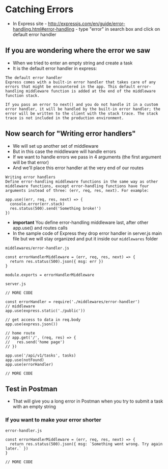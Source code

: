 # Catching Errors
* In Express site - http://expressjs.com/en/guide/error-handling.html#error-handling - type "error" in search box and click on default error handler

## If you are wondering where the error we saw
* When we tried to enter an empty string and create a task
* It is the default error handler in express:

```
The default error handler
Express comes with a built-in error handler that takes care of any errors that might be encountered in the app. This default error-handling middleware function is added at the end of the middleware function stack.

If you pass an error to next() and you do not handle it in a custom error handler, it will be handled by the built-in error handler; the error will be written to the client with the stack trace. The stack trace is not included in the production environment.
```

## Now search for "Writing error handlers"
* We will set up another set of middleware
* But in this case the middleware will handle errors
* If we want to handle errors we pass in 4 arguments (the first argument will be that error)
* And we'll place this error handler at the very end of our routes

```
Writing error handlers
Define error-handling middleware functions in the same way as other middleware functions, except error-handling functions have four arguments instead of three: (err, req, res, next). For example:
```

```
app.use((err, req, res, next) => {
  console.error(err.stack)
  res.status(500).send('Something broke!')
})
```

* **important** You define error-handling middleware last, after other app.use() and routes calls
* In the sample code of Express they drop error handler in server.js main file but we will stay organized and put it inside our `middlewares` folder

`middlewares/error-handler.js`

```
const errorHandlerMiddleware = (err, req, res, next) => {
  return res.status(500).json({ msg: err })
}

module.exports = errorHandlerMiddleware
```

`server.js`

```
// MORE CODE

const errorHandler = require('./middlewares/error-handler')
// middleware
app.use(express.static('./public'))

// get access to data in req.body
app.use(express.json())

// home route
// app.get('/', (req, res) => {
//   res.send('home page')
// })

app.use('/api/v1/tasks', tasks)
app.use(notFound)
app.use(errorHandler)

// MORE CODE
```

## Test in Postman
* That will give you a long error in Postman when you try to submit a task with an empty string

### If you want to make your error shorter
`error-handler.js`

```
const errorHandlerMiddleware = (err, req, res, next) => {
  return res.status(500).json({ msg: `Something went wrong. Try again later.` })
}

// MORE CODE
```

